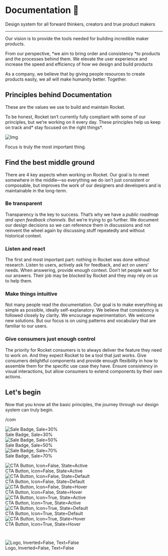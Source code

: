 
# Documentation 🚀

Design system for all forward thinkers, creators and true product makers

---

Our vision is to provide the tools needed for building incredible maker products.

From our perspective, *we aim to bring order and consistency *to products and the processes behind them. We elevate the user experience and increase the speed and efficiency of how we design and build products

As a company, we believe that by giving people resources to create products easily, we all will make humanity better. Together.

## Principles behind Documentation

These are the values we use to build and maintain Rocket.

To be honest, Rocket isn’t currently fully compliant with some of our principles, but we’re working on it every day. These principles help us keep on track and* stay focused on the right things*.

![Img](https://studio-assets.supernova.io/design-systems/14533/9289758a-6300-472a-bbc6-a57098081abf.jpeg?Expires=1990828800&Policy=eyJTdGF0ZW1lbnQiOlt7IlJlc291cmNlIjoiaHR0cHM6Ly9zdHVkaW8tYXNzZXRzLnN1cGVybm92YS5pby9kZXNpZ24tc3lzdGVtcy8xNDUzMy85Mjg5NzU4YS02MzAwLTQ3MmEtYmJjNi1hNTcwOTgwODFhYmYuanBlZyIsIkNvbmRpdGlvbiI6eyJEYXRlTGVzc1RoYW4iOnsiQVdTOkVwb2NoVGltZSI6MTk5MDgyODgwMH19fV19&Signature=E9DL6D-ZtS~4qaH18y5tnHC4gtpQUzZb85NmDFMuezn~MaWHPSumzBv6tXkxGqSgGyKh~9FaYnbfHkcJhU~4F~jdbuY70gbRxUpvnBtyCpz8o0mci-d2A9WoIZ3RGl11izD3c2WMfUaKhSaFlUw8cTGP-9vrqeUi58O2P4zYT9eAeyvOIFzQXgIgljhxiB9mIVU5a4j1vDL8ntJpagEZukKRskOgMrrB4LNQ-nRsvXFF7W5C5EkdoZPZf4jFxcQu2Yj6M9-bqNBXubYMsYYhEXqvqUOAnYVaE59E5PSSe43HKv2gp1ajSJ3ttHtTtCITO8Vyfh1FoTl03Z18ki8iZg__&Key-Pair-Id=APKAJGK34LCCAUR7N6LA)

Focus is truly the most important thing.

## Find the best middle ground

There are 4 key aspects when working on Rocket. Our goal is to meet somewhere in the middle—so everything we do isn’t just consistent or composable, but improves the work of our designers and developers and is maintainable in the long-term.

### Be transparent

Transparency is the key to success. That’s why we have a *public roadmap and open feedback channels*. But we’re trying to go further. We document our design decisions so we can reference them in discussions and not reinvent the wheel again by discussing stuff repeatedly and without historical context.

### Listen and react

The first and most important part: nothing in Rocket was done without research. Listen to users, actively ask for feedback, and act on users’ needs. When answering, provide enough context. Don’t let people wait for our answers. Their job may be blocked by Rocket and they may rely on us to help them.

### Make things intuitive

Not many people read the documentation. Our goal is to make everything as simple as possible, ideally self-explanatory. We believe that consistency is followed closely by clarity. We encourage experimentation. We welcome new solutions. But our focus is on using patterns and vocabulary that are familiar to our users.

### Give consumers just enough control

The priority for Rocket consumers is to always deliver the feature they need to work on. And they expect Rocket to be a tool that just works. Give consumers delightful components and provide enough flexibility in how to assemble them for the specific use case they have. Ensure consistency in visual interactions, but allow consumers to extend components by their own actions.

## Let's begin

Now that you know all the basic principles, the journey through our design system can truly begin.

/com

  
![Sale Badge, Sale=30%](https://studio-assets.supernova.io/design-systems/14533/79432003-b0a4-4b63-a10c-83933fb04a95.png?Expires=1990828800&Policy=eyJTdGF0ZW1lbnQiOlt7IlJlc291cmNlIjoiaHR0cHM6Ly9zdHVkaW8tYXNzZXRzLnN1cGVybm92YS5pby9kZXNpZ24tc3lzdGVtcy8xNDUzMy83OTQzMjAwMy1iMGE0LTRiNjMtYTEwYy04MzkzM2ZiMDRhOTUucG5nIiwiQ29uZGl0aW9uIjp7IkRhdGVMZXNzVGhhbiI6eyJBV1M6RXBvY2hUaW1lIjoxOTkwODI4ODAwfX19XX0_&Signature=WK8VJQh-S1cezu1D23e8Qn6lY7Nc8HdJ-nDNA3MqPq-ggdfS7K8p3wHQHfQp~GY0bbA6gQS-fuQhLCrjz~Dslae47-jcx0r5Uur2mlriQGk0D6xsgqhrGYBKmE~rvZHwCYN7CRi5exuKo~jvaAuYvOI-IYy1AxtFLqjzKyoFajIoOhDo-gKuAv30oXEB5QbktyHC~E-cWRKQdLQSCCAeQSE64i2A7F2U67OU~3kKSyB4iGhVyPxNmcypwedVDVRFvXI7KXjpKM2Y8smaA4lgAAd9iwlor~86xD3z~I4aZ3MS3~i4FJtuPiePZaVnchgQ3Nn4Nxeypf7C98BXn9FKOw__&Key-Pair-Id=APKAJGK34LCCAUR7N6LA)  
Sale Badge, Sale=30%  
![Sale Badge, Sale=50%](https://studio-assets.supernova.io/design-systems/14533/83ec9b0b-cdf1-4e86-a0e9-9789209a8eb6.png?Expires=1990828800&Policy=eyJTdGF0ZW1lbnQiOlt7IlJlc291cmNlIjoiaHR0cHM6Ly9zdHVkaW8tYXNzZXRzLnN1cGVybm92YS5pby9kZXNpZ24tc3lzdGVtcy8xNDUzMy84M2VjOWIwYi1jZGYxLTRlODYtYTBlOS05Nzg5MjA5YThlYjYucG5nIiwiQ29uZGl0aW9uIjp7IkRhdGVMZXNzVGhhbiI6eyJBV1M6RXBvY2hUaW1lIjoxOTkwODI4ODAwfX19XX0_&Signature=KT33ezUDf9aIGPNLcgh90MMIuGIkshGQ4cJxIsPEwdFu0cSoLwNc6TW5my8XzCAe9bXmBUWLwPJW9Q-vAVw-5wm7YEDHLiIxmjVjdltSol7MD4z~Qyhoz8MshkFFFq2DnjOWzjb-iFa7B1iSG3xztX1xyKYfsjQCdN4F3-62C5d3uiADvLK1R7-A53cp91Mp~WiI0KaJMT6nmiL~r9meoXpSb6iQVZJqBzx7DMYcRZIYXtM8PsGy0cUbLYa5ZXeTAz4O8meGwiKkwHUPSirs5Lqbt5kKr90MpxJR1uwu~j3zqhmxFgRDCTZYlTEl1ZBHPtP69TEtq~wIyRbkHZt6eg__&Key-Pair-Id=APKAJGK34LCCAUR7N6LA)  
Sale Badge, Sale=50%  
![Sale Badge, Sale=70%](https://studio-assets.supernova.io/design-systems/14533/39eaf6f8-b63b-47d8-b017-bb015e0907b3.png?Expires=1990828800&Policy=eyJTdGF0ZW1lbnQiOlt7IlJlc291cmNlIjoiaHR0cHM6Ly9zdHVkaW8tYXNzZXRzLnN1cGVybm92YS5pby9kZXNpZ24tc3lzdGVtcy8xNDUzMy8zOWVhZjZmOC1iNjNiLTQ3ZDgtYjAxNy1iYjAxNWUwOTA3YjMucG5nIiwiQ29uZGl0aW9uIjp7IkRhdGVMZXNzVGhhbiI6eyJBV1M6RXBvY2hUaW1lIjoxOTkwODI4ODAwfX19XX0_&Signature=RhHp7iXTzYyO3mJZldoK-GRnVfOChvk29nDHQamvSksFy2O2uRYmfpDrNnqKXzwn1cVLx9x6~sDM0ZPER0yGelQOL2C3dDBvS9~CMSpumnixIpw1qlj3zKcsdGKzymT3Nv8Sz7jwl9ZztACg6R82X7ZkBDknpHkB4MbhXaufMWHOmn59oraoKANckArGrnIm-BdFqb1F0ul863oCBxHDR4b0c0II1dKlziqz1ja-78SDE-poNvvGnUHTCjtWmkFci7AUxgTKEx4nF0WTPMInQrvxCcfme-Kn460BWK-9uppWiBHv8Wr07qfcWPRnru0YuCfupiVOJypD4bZHixo7Kw__&Key-Pair-Id=APKAJGK34LCCAUR7N6LA)  
Sale Badge, Sale=70%  


  
![CTA Button, Icon=False, State=Active](https://studio-assets.supernova.io/design-systems/14533/02a69d1f-268a-4ff9-b5a0-16789acf6fda.png?Expires=1990828800&Policy=eyJTdGF0ZW1lbnQiOlt7IlJlc291cmNlIjoiaHR0cHM6Ly9zdHVkaW8tYXNzZXRzLnN1cGVybm92YS5pby9kZXNpZ24tc3lzdGVtcy8xNDUzMy8wMmE2OWQxZi0yNjhhLTRmZjktYjVhMC0xNjc4OWFjZjZmZGEucG5nIiwiQ29uZGl0aW9uIjp7IkRhdGVMZXNzVGhhbiI6eyJBV1M6RXBvY2hUaW1lIjoxOTkwODI4ODAwfX19XX0_&Signature=FjrRKoroQjfqMtJM2NatFFlKbEt1fkibo764ZNN3ZrPAKx2szy39BcaiBtJJqI0IONmBJo9ZfWWz3BdI6domU5rZonhPxq8FaIrnqzr2abRcfYwtEILkFOufodse8L5K10kzz0dE5jisjCT0PQya5jeDgJ4DYuabz-eyx8dLo2ZG0kezgTSnRnF7JIxKR6WyUFYsuK5eTAIzpH9tMRZAIkqqQmEKjFjk7ZoT5XrUB0gJ6aKhIRukaDHixAuRF7UdWFV8yKV0KJD9DnSf2jPkasc-xJrmhZeR6phxDchXVQjK8C9WFdLnCsoKYSOlFRmQa-oHO6aXYLf6bmlsEC-gXw__&Key-Pair-Id=APKAJGK34LCCAUR7N6LA)  
CTA Button, Icon=False, State=Active  
![CTA Button, Icon=False, State=Default](https://studio-assets.supernova.io/design-systems/14533/365b3d1f-9593-4bab-a928-5ece7c21cc2d.png?Expires=1990828800&Policy=eyJTdGF0ZW1lbnQiOlt7IlJlc291cmNlIjoiaHR0cHM6Ly9zdHVkaW8tYXNzZXRzLnN1cGVybm92YS5pby9kZXNpZ24tc3lzdGVtcy8xNDUzMy8zNjViM2QxZi05NTkzLTRiYWItYTkyOC01ZWNlN2MyMWNjMmQucG5nIiwiQ29uZGl0aW9uIjp7IkRhdGVMZXNzVGhhbiI6eyJBV1M6RXBvY2hUaW1lIjoxOTkwODI4ODAwfX19XX0_&Signature=i6wsd8-KfpdpCtMdue83~armb7FxXGEVHWiYpMxAjg1mB7Xh44GD6vD8rV7oRi9Ve1GpS0bSi8U5zSPbUEZqOThZKJRm9x5BqgRSUrvmNkV-8pa4qgZewD4sfLuUyI6kJUCr4nZ1k4rz9bO3~Trcl6MY4NIPYK5Mrg3kpoORsYHCqX6NIheCmb6OKdCeCux~u39YWNi-0LxjnN8tnpXckJWVfDCgAkTyVmHXGuDHNg4awjJyQ1I66cVMwGOKAoGp9MJx07BJ9cZUsZTUjseZK6W3i8lFRmA-iRjYuDvKEk1E0ti2MOoqvNT~cGpkxbzbMXeIJB8y9c9SVxcYlY7QTg__&Key-Pair-Id=APKAJGK34LCCAUR7N6LA)  
CTA Button, Icon=False, State=Default  
![CTA Button, Icon=False, State=Hover](https://studio-assets.supernova.io/design-systems/14533/4cb7a9db-f033-4295-a722-a13c139e2161.png?Expires=1990828800&Policy=eyJTdGF0ZW1lbnQiOlt7IlJlc291cmNlIjoiaHR0cHM6Ly9zdHVkaW8tYXNzZXRzLnN1cGVybm92YS5pby9kZXNpZ24tc3lzdGVtcy8xNDUzMy80Y2I3YTlkYi1mMDMzLTQyOTUtYTcyMi1hMTNjMTM5ZTIxNjEucG5nIiwiQ29uZGl0aW9uIjp7IkRhdGVMZXNzVGhhbiI6eyJBV1M6RXBvY2hUaW1lIjoxOTkwODI4ODAwfX19XX0_&Signature=aDEYxXPPnq18RtEe8auPI4HL7sYq1nvAnEtBHGsVw0nAfyvw9lHyPyN~UO8ZTffr-bllZm3tM9k-aZzQJlyzotRWAb2MTedpo-pRHIXBTuA0oySnnmHUMb4tiHj89lg-LIZ4xD420n0aklIGtRlduav8UBy~nIQ5PK4wc8jULK6sHuOwSpnbSBWFw7txpM8kzd61aJlu8FyNbJ2bE0RO9i2ETS-L0S3FADUA~lFtOKsAxlJmJONuJJ2JRn9rQT35wFJnLZRTbghO-GrNUg2yeW1~HMYC~3EJI44P8pUp-k5prqAgg8bWXMVs8cQ914iPmxYyoEL3fPi6SlwLkUjoJA__&Key-Pair-Id=APKAJGK34LCCAUR7N6LA)  
CTA Button, Icon=False, State=Hover  
![CTA Button, Icon=True, State=Active](https://studio-assets.supernova.io/design-systems/14533/a7052a1d-27c6-443b-abdc-0c045b83a072.png?Expires=1990828800&Policy=eyJTdGF0ZW1lbnQiOlt7IlJlc291cmNlIjoiaHR0cHM6Ly9zdHVkaW8tYXNzZXRzLnN1cGVybm92YS5pby9kZXNpZ24tc3lzdGVtcy8xNDUzMy9hNzA1MmExZC0yN2M2LTQ0M2ItYWJkYy0wYzA0NWI4M2EwNzIucG5nIiwiQ29uZGl0aW9uIjp7IkRhdGVMZXNzVGhhbiI6eyJBV1M6RXBvY2hUaW1lIjoxOTkwODI4ODAwfX19XX0_&Signature=R0GRtQ66GJ9GmvnvxdLHkJ3oADUzCOp~An3Y27CLWwT8~jNw3n6MVJLUqOdeTwMX6G6UYfhooWB3qqZ6OWQghN9i9Le3Gb9TAsiQSFwYK5Rz~M2CrltKmLizdRwxVreCBiLa2CzWt9CUUxBLpaQ~i0OlaKFJ-uCSMeCmmNPpfZgoO5D9b8MfFY1GGZvBVqNlDKSBm39uwao7TIg9hqzHzrODheRorsUGY3uvA~FMMNaQNBoOGWj9YAra8Fi2aIj7zoI4WbewvreIqnfWqJ9h3Imp2zzkbJ-uTfz329FnqydyeETvemXcVDhao2P5G070LUU52Z-j6xwIky52fWrdSw__&Key-Pair-Id=APKAJGK34LCCAUR7N6LA)  
CTA Button, Icon=True, State=Active  
![CTA Button, Icon=True, State=Default](https://studio-assets.supernova.io/design-systems/14533/224126de-78b5-4b70-80d3-c7cac9fa0fa0.png?Expires=1990828800&Policy=eyJTdGF0ZW1lbnQiOlt7IlJlc291cmNlIjoiaHR0cHM6Ly9zdHVkaW8tYXNzZXRzLnN1cGVybm92YS5pby9kZXNpZ24tc3lzdGVtcy8xNDUzMy8yMjQxMjZkZS03OGI1LTRiNzAtODBkMy1jN2NhYzlmYTBmYTAucG5nIiwiQ29uZGl0aW9uIjp7IkRhdGVMZXNzVGhhbiI6eyJBV1M6RXBvY2hUaW1lIjoxOTkwODI4ODAwfX19XX0_&Signature=TW3UvjAFIpHlgZfJbbsCvebu1V9beAObvYbWX1vRg34HWkmeOGMO9aOcZGs6ro0zM6OObs6lfrd6PSTq4x5ieqfAlyWS6EZbznISVLl8~QNMJ4Q-ZjOTtzt9Me-thFS6LbZ~2wNJBROcI22kGZ0D~m4KebrUNElorscmrLO5HQgOy4eLy8ALaeV4APoE1J~CCUJTUBENHSvhtVG20l-COBoTuU2XZlySJ6wJhLpNfAiAco5nI4IYWM0OB6Chk7rauOVk5BtYZwgicypU6h7nbpTRNGid4jNUyHXb2tvN3ykJt7V4gjw8aM5we1GEJes1c02atHVAVdgKDCD5pxRboQ__&Key-Pair-Id=APKAJGK34LCCAUR7N6LA)  
CTA Button, Icon=True, State=Default  
![CTA Button, Icon=True, State=Hover](https://studio-assets.supernova.io/design-systems/14533/c4059f57-fdab-433f-9741-29e5838b9374.png?Expires=1990828800&Policy=eyJTdGF0ZW1lbnQiOlt7IlJlc291cmNlIjoiaHR0cHM6Ly9zdHVkaW8tYXNzZXRzLnN1cGVybm92YS5pby9kZXNpZ24tc3lzdGVtcy8xNDUzMy9jNDA1OWY1Ny1mZGFiLTQzM2YtOTc0MS0yOWU1ODM4YjkzNzQucG5nIiwiQ29uZGl0aW9uIjp7IkRhdGVMZXNzVGhhbiI6eyJBV1M6RXBvY2hUaW1lIjoxOTkwODI4ODAwfX19XX0_&Signature=b5pb5p-MzsRKlt4JGwuAtZyufkfzIiMkgQ9sZ49lg06Nd~MvXYQ3Yd7f1mWS41HmUaO4qOVai~apHpiuq3bzXxfLckm8M3LYWlWYxfodUuYLZt-bZSvjglhOpFYmFj9No2lm9erzFHgMnC6Dw6-eZOumsM024g-q2Wb2FFwjwgGNWxV0T8eMytdeJwbIzzeXWmSlZxKQwjJvR9kpDXVbyHp9ue0v~CkIfdKvqw0PBJFpRxcdbQxzVXudXybY36k6Izxl5JdPZGp6p58sFt2Qe3A37DhkcQUnwYXih9WKbAl50Ycq0YqGR23Ug8IzhbsN9eCQJ~elq2UXSnwJCIPGvg__&Key-Pair-Id=APKAJGK34LCCAUR7N6LA)  
CTA Button, Icon=True, State=Hover  


```javascript  
  
```

  
![Logo, Inverted=False, Text=False](https://studio-assets.supernova.io/design-systems/14533/c97d55d6-0f3f-4eab-8bd7-8dc210b2e2ad.png?Expires=1990828800&Policy=eyJTdGF0ZW1lbnQiOlt7IlJlc291cmNlIjoiaHR0cHM6Ly9zdHVkaW8tYXNzZXRzLnN1cGVybm92YS5pby9kZXNpZ24tc3lzdGVtcy8xNDUzMy9jOTdkNTVkNi0wZjNmLTRlYWItOGJkNy04ZGMyMTBiMmUyYWQucG5nIiwiQ29uZGl0aW9uIjp7IkRhdGVMZXNzVGhhbiI6eyJBV1M6RXBvY2hUaW1lIjoxOTkwODI4ODAwfX19XX0_&Signature=VLs7mCNXZNGy1xMaT8thkfKjRsxRoEpsZhn204160beHZywrWK9PntXZ4I-SjkxJvo1u3VXuWyyqwmN4Xn5YWBbBFztgMPVIqduKzlY1w0VkqriDQJdnAFktqgAQM2bTBOJ8h5W~1wRgAL~6LD7GF1LRSER9uWBCWP2cFRNX2nHQijpbrvTaWdObIdpDDaE6Tsq6KKo3EZ3Lvioh2-Ss1Rx5mIx6y1lNevTTJeNA7IPqMyKVAd09Vn2C-Avbsck7F42mNkS00DPEQR3vO1JDoBFxFibVxtv2lFCIfG55-XvS7Y-UrIsNsL13SosWpaUPSNdBzRWyz~2Cfb3q0mEfng__&Key-Pair-Id=APKAJGK34LCCAUR7N6LA)  
Logo, Inverted=False, Text=False  


  
  
